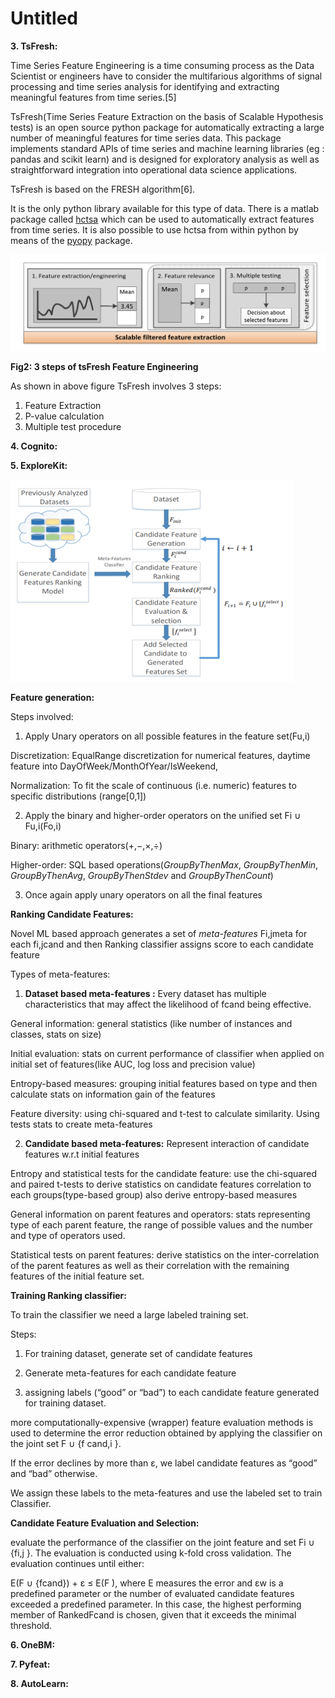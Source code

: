 # Untitled

**3. TsFresh:**

Time Series Feature Engineering is a time consuming process as the Data Scientist or engineers have to consider the multifarious algorithms of signal processing and time series analysis for identifying and extracting meaningful features from time series.\[5\]

TsFresh\(Time Series Feature Extraction on the basis of Scalable Hypothesis tests\) is an open source python package for automatically extracting a large number of meaningful features for time series data. This package implements standard APIs of time series and machine learning libraries \(eg : pandas and scikit learn\) and is designed for exploratory analysis as well as straightforward integration into operational data science applications.

TsFresh is based on the FRESH algorithm\[6\].

It is the only python library available for this type of data. There is a matlab package called [hctsa](https://github.com/benfulcher/hctsa) which can be used to automatically extract features from time series. It is also possible to use hctsa from within python by means of the [pyopy](https://github.com/strawlab/pyopy) package.

![](.gitbook/assets/5.png)

**Fig2: 3 steps of tsFresh Feature Engineering**

As shown in above figure TsFresh involves 3 steps:

1. Feature Extraction
2. P-value calculation
3. Multiple test procedure

**4. Cognito:**

**5. ExploreKit:**

![](.gitbook/assets/6.png)

**Feature generation:**

Steps involved:

1. Apply Unary operators on all possible features in the feature set\(Fu,i\)

Discretization: EqualRange discretization for numerical features, daytime feature into DayOfWeek/MonthOfYear/IsWeekend,

Normalization: To fit the scale of continuous \(i.e. numeric\) features to specific distributions \(range\[0,1\]\)

2. Apply the binary and higher-order operators on the unified set Fi ∪ Fu,i\(Fo,i\)

Binary: arithmetic operators\(+,−,×,÷\)

Higher-order: SQL based operations\(_GroupByThenMax_, _GroupByThenMin_, _GroupByThenAvg_, _GroupByThenStdev_ and _GroupByThenCount_\)

3. Once again apply unary operators on all the final features

**Ranking Candidate Features:**

Novel ML based approach generates a set of _meta-features_ Fi,jmeta for each fi,jcand and then Ranking classifier assigns score to each candidate feature

Types of meta-features:

1. **Dataset based meta-features :** Every dataset has multiple characteristics that may affect the likelihood of fcand being effective.

General information: general statistics \(like number of instances and classes, stats on size\)

Initial evaluation: stats on current performance of classifier when applied on initial set of features\(like AUC, log loss and precision value\)

Entropy-based measures: grouping initial features based on type and then calculate stats on information gain of the features

Feature diversity: using chi-squared and t-test to calculate similarity. Using tests stats to create meta-features

2. **Candidate based meta-features:** Represent interaction of candidate features w.r.t initial features

Entropy and statistical tests for the candidate feature: use the chi-squared and paired t-tests to derive statistics on candidate features correlation to each groups\(type-based group\) also derive entropy-based measures

General information on parent features and operators: stats representing type of each parent feature, the range of possible values and the number and type of operators used.

Statistical tests on parent features: derive statistics on the inter-correlation of the parent features as well as their correlation with the remaining features of the initial feature set.

**Training Ranking classifier:**

To train the classifier we need a large labeled training set.

Steps:

1. For training dataset, generate set of candidate features

2. Generate meta-features for each candidate feature

3. assigning labels \(“good” or “bad”\) to each candidate feature generated for training dataset.

more computationally-expensive \(wrapper\) feature evaluation methods is used to determine the error reduction obtained by applying the classifier on the joint set F ∪ {f cand,i }.

If the error declines by more than ε, we label candidate features as “good” and “bad” otherwise.

We assign these labels to the meta-features and use the labeled set to train Classifier.

**Candidate Feature Evaluation and Selection:**

evaluate the performance of the classifier on the joint feature and set Fi ∪ {fi,j }. The evaluation is conducted using k-fold cross validation. The evaluation continues until either:

E\(F ∪ {fcand}\) + ε ≤ E\(F \), where E measures the error and εw is a predefined parameter or the number of evaluated candidate features exceeded a predefined parameter. In this case, the highest performing member of RankedFcand is chosen, given that it exceeds the minimal threshold.

**6. OneBM:**

**7. Pyfeat:**

**8. AutoLearn:**

